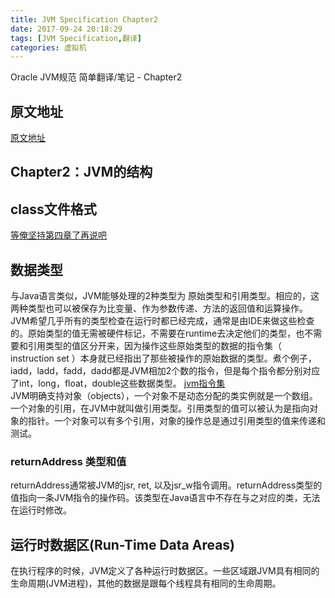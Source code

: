 ```yaml
---
title: JVM Specification Chapter2    
date: 2017-09-24 20:18:29  
tags: [JVM Specification,翻译]  
categories: 虚拟机
---
```

Oracle JVM规范 简单翻译/笔记 - Chapter2
<!-- more -->
## 原文地址
[原文地址](https://docs.oracle.com/javase/specs/jvms/se8/html/jvms-2.html)  
## Chapter2：JVM的结构
## class文件格式
[等俺坚持第四章了再说吧](www.null.com)
## 数据类型 
与Java语言类似，JVM能够处理的2种类型为 原始类型和引用类型。相应的，这两种类型也可以被保存为比变量、作为参数传递、方法的返回值和运算操作。
JVM希望几乎所有的类型检查在运行时都已经完成，通常是由IDE来做这些检查的。原始类型的值无需被硬件标记，不需要在runtime去决定他们的类型，也不需要和引用类型的值区分开来，因为操作这些原始类型的数据的指令集（ instruction set ）本身就已经指出了那些被操作的原始数据的类型。煮个例子，iadd，ladd，fadd，dadd都是JVM相加2个数的指令，但是每个指令都分别对应了int，long，float，double这些数据类型。
[jvm指令集](https://docs.oracle.com/javase/specs/jvms/se8/html/jvms-2.html#jvms-2.11.1)  
JVM明确支持对象（objects），一个对象不是动态分配的类实例就是一个数组。一个对象的引用，在JVM中就叫做引用类型。引用类型的值可以被认为是指向对象的指针。一个对象可以有多个引用，对象的操作总是通过引用类型的值来传递和测试。  
### returnAddress 类型和值
returnAddress通常被JVM的jsr, ret, 以及jsr_w指令调用。returnAddress类型的值指向一条JVM指令的操作码。该类型在Java语言中不存在与之对应的类，无法在运行时修改。
## 运行时数据区(Run-Time Data Areas)
在执行程序的时候，JVM定义了各种运行时数据区。一些区域跟JVM具有相同的生命周期(JVM进程)，其他的数据是跟每个线程具有相同的生命周期。

